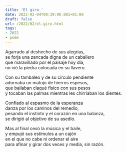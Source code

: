 ```yaml
---
title: 'El giro.'
date: 2022-02-04T00:39:00.001+01:00
draft: false
url: /2022/02/el-giro.html
tags: 
- 2022
- poem
---
```


Agarrado al deshecho de sus alegrías,  
se forja una zancada digna de un caballero  
que maravillado por el paisaje hoy día,  
no vió la piedra colocada en su llavero.  

Con su tambaleo y de su círculo pendiente  
adornaba un matojo de hierros espesos,  
que bailaban claqué físico con sus pesos  
y tocaban las palmas mientras les chirriaban los dientes.  

Confiado al espasmo de la esperanza  
danza por los caminos del remedio,  
pesando el instinto y el corazón en una balanza,  
se dirigió al objetivo de su asedio.  

Mas al final cesó la música y el baile,  
y empujó sus estímulos a un cajón  
en el que no cabe ni ordenar el aire  
para afinar y girar dos veces y media, sin razón.  